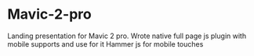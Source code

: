 # Mavic-2-pro
 Landing presentation for Mavic 2 pro. Wrote native full page js plugin with mobile supports and use for it Hammer js for mobile touches
